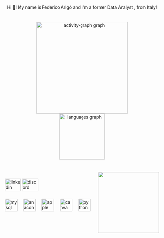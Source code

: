 <br clear="both">

<p align="center">Hi 👋! My name is Federico Arigò and I'm a former Data Analyst , from Italy!</p>

###

<br clear="both">

<div align="center">
  <img src="https://github-readme-activity-graph.vercel.app/graph?username=FedericoArig&radius=16&theme=react&area=true&order=5" height="300" alt="activity-graph graph" /> <br>
  <img src="https://github-readme-stats.vercel.app/api/top-langs?username=FedericoArig&locale=en&hide_title=true&layout=compact&card_width=320&langs_count=5&theme=city_lights&hide_border=true&order=2" height="150" alt="languages graph"  />
</div>

###

<br clear="both">

<img align="right" height="200" src="https://media.giphy.com/media/C7yrmfAcGSLLvThkUw/giphy.gif"  />

###

<div align="left">
  <img src="https://raw.githubusercontent.com/maurodesouza/profile-readme-generator/master/src/assets/icons/social/linkedin/default.svg" width="52" height="40" alt="linkedin logo"  />
  <img src="https://raw.githubusercontent.com/maurodesouza/profile-readme-generator/master/src/assets/icons/social/discord/default.svg" width="52" height="40" alt="discord logo"  />
</div>

###

<div align="left">
  <img src="https://cdn.jsdelivr.net/gh/devicons/devicon/icons/mysql/mysql-original.svg" height="40" alt="mysql logo"  />
  <img width="12" />
  <img src="https://cdn.jsdelivr.net/gh/devicons/devicon/icons/anaconda/anaconda-original.svg" height="40" alt="anaconda logo"  />
  <img width="12" />
  <img src="https://cdn.jsdelivr.net/gh/devicons/devicon/icons/apple/apple-original.svg" height="40" alt="apple logo"  />
  <img width="12" />
  <img src="https://cdn.jsdelivr.net/gh/devicons/devicon/icons/canva/canva-original.svg" height="40" alt="canva logo"  />
  <img width="12" />
  <img src="https://cdn.jsdelivr.net/gh/devicons/devicon/icons/python/python-original.svg" height="40" alt="python logo"  />
</div>

###
